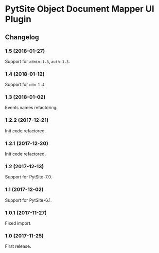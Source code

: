 # PytSite Object Document Mapper UI Plugin


## Changelog


### 1.5 (2018-01-27)

Support for `admin-1.3`, `auth-1.3`.


### 1.4 (2018-01-12)

Support for `odm-1.4`.


### 1.3 (2018-01-02)

Events names refactoring.


### 1.2.2 (2017-12-21)

Init code refactored.


### 1.2.1 (2017-12-20)

Init code refactored.


### 1.2 (2017-12-13)

Support for PytSite-7.0.


### 1.1 (2017-12-02)

Support for PytSite-6.1.


### 1.0.1 (2017-11-27)

Fixed import.


### 1.0 (2017-11-25)

First release.
